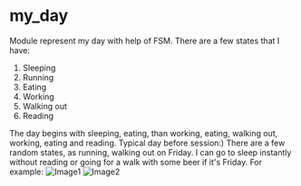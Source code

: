# my_day
Module represent my day with help of FSM. There are a few states that I have:
1. Sleeping
2. Running
3. Eating
4. Working
5. Walking out
6. Reading

The day begins with sleeping, eating, than working, eating, walking out, working, eating and reading.
Typical day before session:)
There are a few random states, as running, walking out on Friday. I can go to sleep instantly without reading or going for a walk with some beer if it's Friday. For example:
![Image1](https://github.com/kostyaCS/my_day/assets/116595519/ffcb20b4-b1a2-4042-8b6a-566082676275)
![Image2](https://github.com/kostyaCS/my_day/assets/116595519/480e1b72-cc07-40b1-9afd-118bace3df1b)
